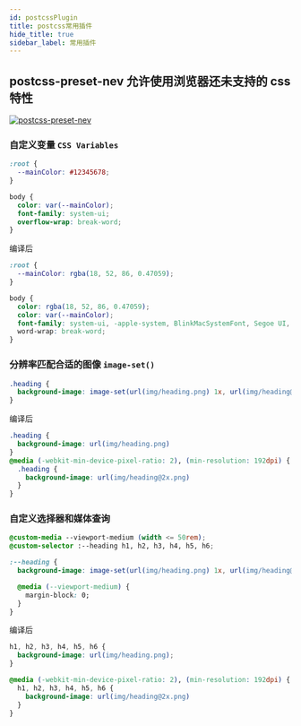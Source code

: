 ```yaml
---
id: postcssPlugin
title: postcss常用插件
hide_title: true
sidebar_label: 常用插件
---
```


## postcss-preset-nev 允许使用浏览器还未支持的 css 特性

[![postcss-preset-nev](https://img.shields.io/github/stars/csstools/postcss-preset-env?label=postcss-preset-env&style=social)](https://github.com/csstools/postcss-preset-env)

### 自定义变量 `CSS Variables`

```css
:root {
  --mainColor: #12345678;
}

body {
  color: var(--mainColor);
  font-family: system-ui;
  overflow-wrap: break-word;
}
```

编译后

```css {6,7}
:root {
  --mainColor: rgba(18, 52, 86, 0.47059);
}

body {
  color: rgba(18, 52, 86, 0.47059);
  color: var(--mainColor);
  font-family: system-ui, -apple-system, BlinkMacSystemFont, Segoe UI, Roboto, Oxygen, Ubuntu, Cantarell, Droid Sans, Helvetica Neue;
  word-wrap: break-word;
}
```

### 分辨率匹配合适的图像 `image-set()`

```css
.heading {
  background-image: image-set(url(img/heading.png) 1x, url(img/heading@2x.png) 2x);
}
```

编译后

```css
.heading {
  background-image: url(img/heading.png)
}
@media (-webkit-min-device-pixel-ratio: 2), (min-resolution: 192dpi) {
  .heading {
    background-image: url(img/heading@2x.png)
  }
}
```

### 自定义选择器和媒体查询

```css
@custom-media --viewport-medium (width <= 50rem);
@custom-selector :--heading h1, h2, h3, h4, h5, h6;

:--heading {
  background-image: image-set(url(img/heading.png) 1x, url(img/heading@2x.png) 2x);

  @media (--viewport-medium) {
    margin-block: 0;
  }
}
```

编译后

```css
h1, h2, h3, h4, h5, h6 {
  background-image: url(img/heading.png);
}

@media (-webkit-min-device-pixel-ratio: 2), (min-resolution: 192dpi) {
  h1, h2, h3, h4, h5, h6 {
    background-image: url(img/heading@2x.png)
  }
}
```
